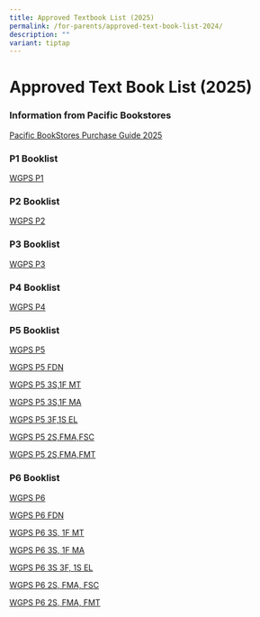 ```yaml
---
title: Approved Textbook List (2025)
permalink: /for-parents/approved-text-book-list-2024/
description: ""
variant: tiptap
---
```

<h1><strong>Approved Text Book List (2025)</strong></h1>
<h3>Information from Pacific Bookstores</h3>
<p><a href="/files/Book%20List%202024/PACIFIC_BOOKSTORES_PURCHASE_GUIDE_2024.pdf" rel="noopener noreferrer nofollow" target="_blank">Pacific BookStores Purchase Guide 2025</a>
</p>
<h3>P1 Booklist</h3>
<p><a href="/files/P1.pdf" rel="noopener noreferrer nofollow" target="_blank">WGPS P1</a>
</p>
<h3>P2 Booklist</h3>
<p><a href="/files/P2.pdf" rel="noopener noreferrer nofollow" target="_blank">WGPS P2</a>
</p>
<h3>P3 Booklist</h3>
<p><a href="/files/P3.pdf" rel="noopener noreferrer nofollow" target="_blank">WGPS P3</a>
</p>
<h3>P4 Booklist</h3>
<p><a href="/files/P4.pdf" rel="noopener noreferrer nofollow" target="_blank">WGPS P4</a>
</p>
<h3>P5 Booklist</h3>
<p><a href="/files/P5.pdf" rel="noopener noreferrer nofollow" target="_blank">WGPS P5</a>
</p>
<p><a href="/files/P5_FDN.pdf" rel="noopener noreferrer nofollow" target="_blank">WGPS P5 FDN</a>
</p>
<p><a href="/files/P5_3S_1F_MT.pdf" rel="noopener noreferrer nofollow" target="_blank">WGPS P5 3S,1F MT</a>
</p>
<p><a href="/files/P5_3S_1F_MA.pdf" rel="noopener noreferrer nofollow" target="_blank">WGPS P5 3S,1F MA</a>
</p>
<p><a href="/files/P5_3F_1S_EL.pdf" rel="noopener noreferrer nofollow" target="_blank">WGPS P5 3F,1S EL</a>
</p>
<p><a href="/files/P5_2S_FMA_FSC.pdf" rel="noopener noreferrer nofollow" target="_blank">WGPS P5 2S,FMA,FSC</a>
</p>
<p><a href="/files/P5_2S_FMA_FMT.pdf" rel="noopener noreferrer nofollow" target="_blank">WGPS P5 2S,FMA,FMT</a>
</p>
<p></p>
<p></p>
<h3>P6 Booklist</h3>
<p><a href="/files/P6.pdf" rel="noopener noreferrer nofollow" target="_blank">WGPS P6 </a>
</p>
<p><a href="/files/P6_FDN.pdf" rel="noopener noreferrer nofollow" target="_blank">WGPS P6 FDN</a>
</p>
<p><a href="/files/P6_3S_1F_MT.pdf" rel="noopener noreferrer nofollow" target="_blank">WGPS P6  3S, 1F MT</a>
</p>
<p><a href="/files/P6_3S_1F_MA.pdf" rel="noopener noreferrer nofollow" target="_blank">WGPS P6 3S, 1F MA</a>
</p>
<p><a href="/files/P6_3F_1S_EL.pdf" rel="noopener noreferrer nofollow" target="_blank">WGPS P6  3S 3F, 1S EL</a>
</p>
<p><a href="/files/P6_2S_FMA_FSC.pdf" rel="noopener noreferrer nofollow" target="_blank">WGPS P6 2S, FMA, FSC</a>
</p>
<p><a href="/files/P6_2S_FMA_FMT.pdf" rel="noopener noreferrer nofollow" target="_blank">WGPS P6 2S, FMA, FMT</a>
</p>
<p></p>